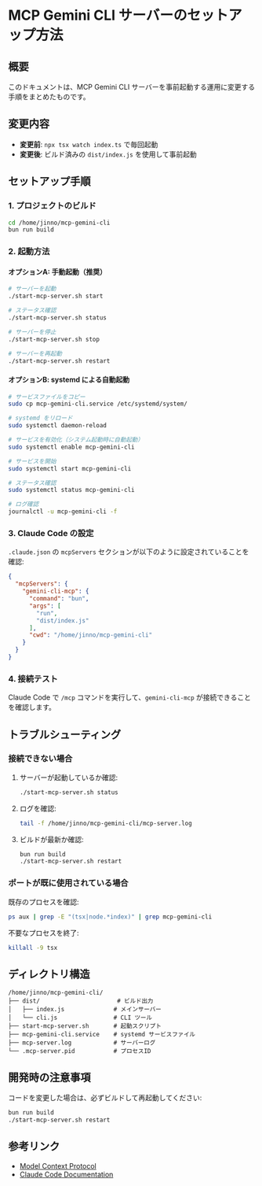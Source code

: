 # MCP Gemini CLI サーバーのセットアップ方法

## 概要

このドキュメントは、MCP Gemini CLI サーバーを事前起動する運用に変更する手順をまとめたものです。

## 変更内容

- **変更前**: `npx tsx watch index.ts` で毎回起動
- **変更後**: ビルド済みの `dist/index.js` を使用して事前起動

## セットアップ手順

### 1. プロジェクトのビルド

```bash
cd /home/jinno/mcp-gemini-cli
bun run build
```

### 2. 起動方法

#### オプションA: 手動起動（推奨）

```bash
# サーバーを起動
./start-mcp-server.sh start

# ステータス確認
./start-mcp-server.sh status

# サーバーを停止
./start-mcp-server.sh stop

# サーバーを再起動
./start-mcp-server.sh restart
```

#### オプションB: systemd による自動起動

```bash
# サービスファイルをコピー
sudo cp mcp-gemini-cli.service /etc/systemd/system/

# systemd をリロード
sudo systemctl daemon-reload

# サービスを有効化（システム起動時に自動起動）
sudo systemctl enable mcp-gemini-cli

# サービスを開始
sudo systemctl start mcp-gemini-cli

# ステータス確認
sudo systemctl status mcp-gemini-cli

# ログ確認
journalctl -u mcp-gemini-cli -f
```

### 3. Claude Code の設定

`.claude.json` の `mcpServers` セクションが以下のように設定されていることを確認:

```json
{
  "mcpServers": {
    "gemini-cli-mcp": {
      "command": "bun",
      "args": [
        "run",
        "dist/index.js"
      ],
      "cwd": "/home/jinno/mcp-gemini-cli"
    }
  }
}
```

### 4. 接続テスト

Claude Code で `/mcp` コマンドを実行して、`gemini-cli-mcp` が接続できることを確認します。

## トラブルシューティング

### 接続できない場合

1. サーバーが起動しているか確認:

   ```bash
   ./start-mcp-server.sh status
   ```

2. ログを確認:

   ```bash
   tail -f /home/jinno/mcp-gemini-cli/mcp-server.log
   ```

3. ビルドが最新か確認:

   ```bash
   bun run build
   ./start-mcp-server.sh restart
   ```

### ポートが既に使用されている場合

既存のプロセスを確認:

```bash
ps aux | grep -E "(tsx|node.*index)" | grep mcp-gemini-cli
```

不要なプロセスを終了:

```bash
killall -9 tsx
```

## ディレクトリ構造

```
/home/jinno/mcp-gemini-cli/
├── dist/                      # ビルド出力
│   ├── index.js              # メインサーバー
│   └── cli.js                # CLI ツール
├── start-mcp-server.sh       # 起動スクリプト
├── mcp-gemini-cli.service    # systemd サービスファイル
├── mcp-server.log            # サーバーログ
└── .mcp-server.pid           # プロセスID
```

## 開発時の注意事項

コードを変更した場合は、必ずビルドして再起動してください:

```bash
bun run build
./start-mcp-server.sh restart
```

## 参考リンク

- [Model Context Protocol](https://modelcontextprotocol.io/)
- [Claude Code Documentation](https://docs.claude.com/)
